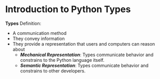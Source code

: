 # Introduction to Python Types

**Types**
Definition:
- A communication method
- They convey information
- They provide a representation that users and computers can reason about
  - *****Mechanical Representation*****: Types communicate behavior and constrains to the Python language itself.
  - *****Semantic Representation*****: Types communicate behavior and constrains to other developers.
